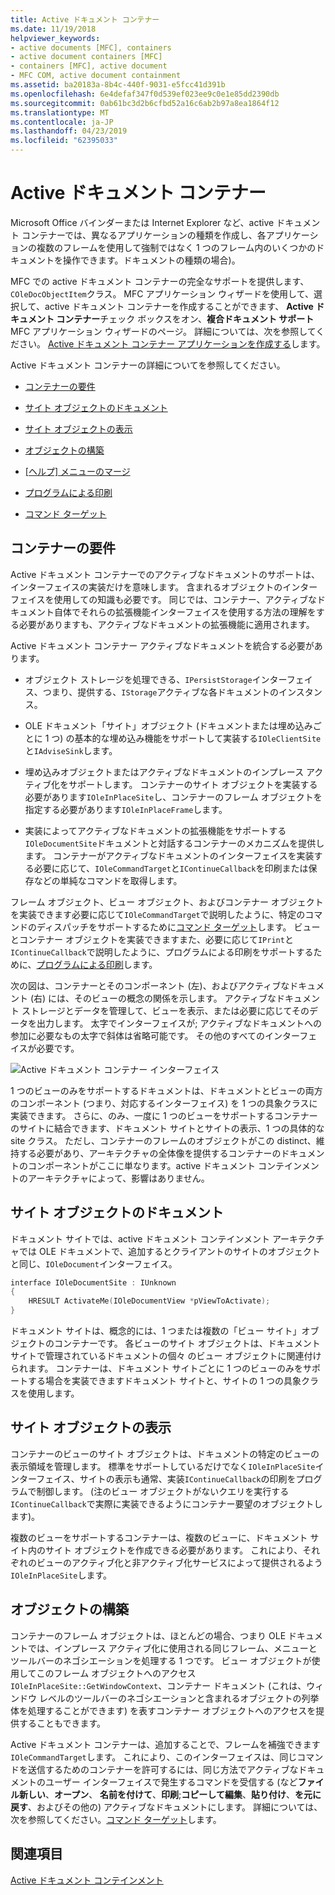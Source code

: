 ```yaml
---
title: Active ドキュメント コンテナー
ms.date: 11/19/2018
helpviewer_keywords:
- active documents [MFC], containers
- active document containers [MFC]
- containers [MFC], active document
- MFC COM, active document containment
ms.assetid: ba20183a-8b4c-440f-9031-e5fcc41d391b
ms.openlocfilehash: 6e4defaf347f0d539ef023ee9c0e1e85dd2390db
ms.sourcegitcommit: 0ab61bc3d2b6cfbd52a16c6ab2b97a8ea1864f12
ms.translationtype: MT
ms.contentlocale: ja-JP
ms.lasthandoff: 04/23/2019
ms.locfileid: "62395033"
---
```

# <a name="active-document-containers"></a>Active ドキュメント コンテナー

Microsoft Office バインダーまたは Internet Explorer など、active ドキュメント コンテナーでは、異なるアプリケーションの種類を作成し、各アプリケーションの複数のフレームを使用して強制ではなく 1 つのフレーム内のいくつかのドキュメントを操作できます。ドキュメントの種類の場合)。

MFC での active ドキュメント コンテナーの完全なサポートを提供します、`COleDocObjectItem`クラス。 MFC アプリケーション ウィザードを使用して、選択して、active ドキュメント コンテナーを作成することができます、 **Active ドキュメント コンテナー**チェック ボックスをオン、**複合ドキュメント サポート**MFC アプリケーション ウィザードのページ。 詳細については、次を参照してください。 [Active ドキュメント コンテナー アプリケーションを作成する](../mfc/creating-an-active-document-container-application.md)します。

Active ドキュメント コンテナーの詳細についてを参照してください。

- [コンテナーの要件](#container_requirements)

- [サイト オブジェクトのドキュメント](#document_site_objects)

- [サイト オブジェクトの表示](#view_site_objects)

- [オブジェクトの構築](#frame_object)

- [[ヘルプ] メニューのマージ](../mfc/help-menu-merging.md)

- [プログラムによる印刷](../mfc/programmatic-printing.md)

- [コマンド ターゲット](../mfc/message-handling-and-command-targets.md)

##  <a name="container_requirements"></a> コンテナーの要件

Active ドキュメント コンテナーでのアクティブなドキュメントのサポートは、インターフェイスの実装だけを意味します。 含まれるオブジェクトのインターフェイスを使用しての知識も必要です。 同じでは、コンテナー、アクティブなドキュメント自体でそれらの拡張機能インターフェイスを使用する方法の理解をする必要がありますも、アクティブなドキュメントの拡張機能に適用されます。

Active ドキュメント コンテナー アクティブなドキュメントを統合する必要があります。

- オブジェクト ストレージを処理できる、`IPersistStorage`インターフェイス、つまり、提供する、`IStorage`アクティブな各ドキュメントのインスタンス。

- OLE ドキュメント「サイト」オブジェクト (ドキュメントまたは埋め込みごとに 1 つ) の基本的な埋め込み機能をサポートして実装する`IOleClientSite`と`IAdviseSink`します。

- 埋め込みオブジェクトまたはアクティブなドキュメントのインプレース アクティブ化をサポートします。 コンテナーのサイト オブジェクトを実装する必要があります`IOleInPlaceSite`し、コンテナーのフレーム オブジェクトを指定する必要があります`IOleInPlaceFrame`します。

- 実装によってアクティブなドキュメントの拡張機能をサポートする`IOleDocumentSite`ドキュメントと対話するコンテナーのメカニズムを提供します。 コンテナーがアクティブなドキュメントのインターフェイスを実装する必要に応じて、`IOleCommandTarget`と`IContinueCallback`を印刷または保存などの単純なコマンドを取得します。

フレーム オブジェクト、ビュー オブジェクト、およびコンテナー オブジェクトを実装できます必要に応じて`IOleCommandTarget`で説明したように、特定のコマンドのディスパッチをサポートするために[コマンド ターゲット](../mfc/message-handling-and-command-targets.md)します。 ビューとコンテナー オブジェクトを実装できますまた、必要に応じて`IPrint`と`IContinueCallback`で説明したように、プログラムによる印刷をサポートするために、[プログラムによる印刷](../mfc/programmatic-printing.md)します。

次の図は、コンテナーとそのコンポーネント (左)、およびアクティブなドキュメント (右) には、そのビューの概念の関係を示します。 アクティブなドキュメント ストレージとデータを管理して、ビューを表示、または必要に応じてそのデータを出力します。 太字でインターフェイスが; アクティブなドキュメントへの参加に必要なもの太字で斜体は省略可能です。 その他のすべてのインターフェイスが必要です。

![Active ドキュメント コンテナー インターフェイス](../mfc/media/vc37gj1.gif "Active ドキュメント コンテナー インターフェイス")

1 つのビューのみをサポートするドキュメントは、ドキュメントとビューの両方のコンポーネント (つまり、対応するインターフェイス) を 1 つの具象クラスに実装できます。 さらに、のみ、一度に 1 つのビューをサポートするコンテナーのサイトに結合できます、ドキュメント サイトとサイトの表示、1 つの具体的な site クラス。 ただし、コンテナーのフレームのオブジェクトがこの distinct、維持する必要があり、アーキテクチャの全体像を提供するコンテナーのドキュメントのコンポーネントがここに単なります。active ドキュメント コンテインメントのアーキテクチャによって、影響はありません。

##  <a name="document_site_objects"></a> サイト オブジェクトのドキュメント

ドキュメント サイトでは、active ドキュメント コンテインメント アーキテクチャでは OLE ドキュメントで、追加するとクライアントのサイトのオブジェクトと同じ、`IOleDocument`インターフェイス。

```cpp
interface IOleDocumentSite : IUnknown
{
    HRESULT ActivateMe(IOleDocumentView *pViewToActivate);
}
```

ドキュメント サイトは、概念的には、1 つまたは複数の「ビュー サイト」オブジェクトのコンテナーです。 各ビューのサイト オブジェクトは、ドキュメント サイトで管理されているドキュメントの個々 のビュー オブジェクトに関連付けられます。 コンテナーは、ドキュメント サイトごとに 1 つのビューのみをサポートする場合を実装できますドキュメント サイトと、サイトの 1 つの具象クラスを使用します。

##  <a name="view_site_objects"></a> サイト オブジェクトの表示

コンテナーのビューのサイト オブジェクトは、ドキュメントの特定のビューの表示領域を管理します。 標準をサポートしているだけでなく`IOleInPlaceSite`インターフェイス、サイトの表示も通常、実装`IContinueCallback`の印刷をプログラムで制御します。 (注のビュー オブジェクトがないクエリを実行する`IContinueCallback`で実際に実装できるようにコンテナー要望のオブジェクトします)。

複数のビューをサポートするコンテナーは、複数のビューに、ドキュメント サイト内のサイト オブジェクトを作成できる必要があります。 これにより、それぞれのビューのアクティブ化と非アクティブ化サービスによって提供されるよう`IOleInPlaceSite`します。

##  <a name="frame_object"></a> オブジェクトの構築

コンテナーのフレーム オブジェクトは、ほとんどの場合、つまり OLE ドキュメントでは、インプレース アクティブ化に使用される同じフレーム、メニューとツールバーのネゴシエーションを処理する 1 つです。 ビュー オブジェクトが使用してこのフレーム オブジェクトへのアクセス`IOleInPlaceSite::GetWindowContext`、コンテナー ドキュメント (これは、ウィンドウ レベルのツールバーのネゴシエーションと含まれるオブジェクトの列挙体を処理することができます) を表すコンテナー オブジェクトへのアクセスを提供することもできます。

Active ドキュメント コンテナーは、追加することで、フレームを補強できます`IOleCommandTarget`します。 これにより、このインターフェイスは、同じコマンドを送信するためのコンテナーを許可するには、同じ方法でアクティブなドキュメントのユーザー インターフェイスで発生するコマンドを受信する (など**ファイル新しい**、**オープン**、 **名前を付けて**、**印刷**;**コピーして編集**、**貼り付け**、**を元に戻す**、およびその他の) アクティブなドキュメントにします。 詳細については、次を参照してください。[コマンド ターゲット](../mfc/message-handling-and-command-targets.md)します。

## <a name="see-also"></a>関連項目

[Active ドキュメント コンテインメント](../mfc/active-document-containment.md)
